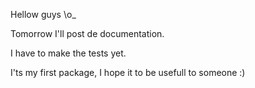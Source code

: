 Hellow guys \o_

Tomorrow I'll post de documentation.

I have to make the tests yet. 

I'ts my first package, I hope it to be usefull to someone :)

